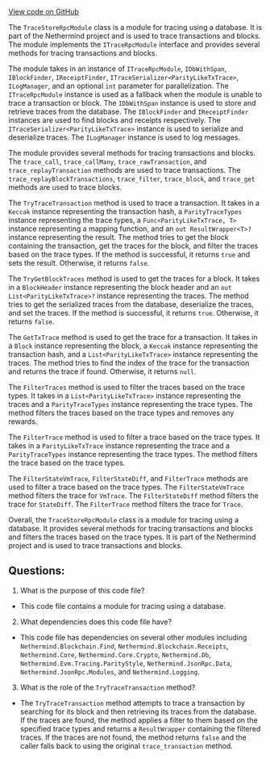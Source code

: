 [View code on GitHub](https://github.com/NethermindEth/nethermind/src/Nethermind/Nethermind.JsonRpc.TraceStore/TraceStoreRpcModule.cs)

The `TraceStoreRpcModule` class is a module for tracing using a database. It is part of the Nethermind project and is used to trace transactions and blocks. The module implements the `ITraceRpcModule` interface and provides several methods for tracing transactions and blocks. 

The module takes in an instance of `ITraceRpcModule`, `IDbWithSpan`, `IBlockFinder`, `IReceiptFinder`, `ITraceSerializer<ParityLikeTxTrace>`, `ILogManager`, and an optional `int` parameter for parallelization. The `ITraceRpcModule` instance is used as a fallback when the module is unable to trace a transaction or block. The `IDbWithSpan` instance is used to store and retrieve traces from the database. The `IBlockFinder` and `IReceiptFinder` instances are used to find blocks and receipts respectively. The `ITraceSerializer<ParityLikeTxTrace>` instance is used to serialize and deserialize traces. The `ILogManager` instance is used to log messages.

The module provides several methods for tracing transactions and blocks. The `trace_call`, `trace_callMany`, `trace_rawTransaction`, and `trace_replayTransaction` methods are used to trace transactions. The `trace_replayBlockTransactions`, `trace_filter`, `trace_block`, and `trace_get` methods are used to trace blocks. 

The `TryTraceTransaction` method is used to trace a transaction. It takes in a `Keccak` instance representing the transaction hash, a `ParityTraceTypes` instance representing the trace types, a `Func<ParityLikeTxTrace, T>` instance representing a mapping function, and an `out ResultWrapper<T>?` instance representing the result. The method tries to get the block containing the transaction, get the traces for the block, and filter the traces based on the trace types. If the method is successful, it returns `true` and sets the result. Otherwise, it returns `false`.

The `TryGetBlockTraces` method is used to get the traces for a block. It takes in a `BlockHeader` instance representing the block header and an `out List<ParityLikeTxTrace>?` instance representing the traces. The method tries to get the serialized traces from the database, deserialize the traces, and set the traces. If the method is successful, it returns `true`. Otherwise, it returns `false`.

The `GetTxTrace` method is used to get the trace for a transaction. It takes in a `Block` instance representing the block, a `Keccak` instance representing the transaction hash, and a `List<ParityLikeTxTrace>` instance representing the traces. The method tries to find the index of the trace for the transaction and returns the trace if found. Otherwise, it returns `null`.

The `FilterTraces` method is used to filter the traces based on the trace types. It takes in a `List<ParityLikeTxTrace>` instance representing the traces and a `ParityTraceTypes` instance representing the trace types. The method filters the traces based on the trace types and removes any rewards.

The `FilterTrace` method is used to filter a trace based on the trace types. It takes in a `ParityLikeTxTrace` instance representing the trace and a `ParityTraceTypes` instance representing the trace types. The method filters the trace based on the trace types.

The `FilterStateVmTrace`, `FilterStateDiff`, and `FilterTrace` methods are used to filter a trace based on the trace types. The `FilterStateVmTrace` method filters the trace for `VmTrace`. The `FilterStateDiff` method filters the trace for `StateDiff`. The `FilterTrace` method filters the trace for `Trace`.

Overall, the `TraceStoreRpcModule` class is a module for tracing using a database. It provides several methods for tracing transactions and blocks and filters the traces based on the trace types. It is part of the Nethermind project and is used to trace transactions and blocks.
## Questions: 
 1. What is the purpose of this code file?
- This code file contains a module for tracing using a database.

2. What dependencies does this code file have?
- This code file has dependencies on several other modules including `Nethermind.Blockchain.Find`, `Nethermind.Blockchain.Receipts`, `Nethermind.Core`, `Nethermind.Core.Crypto`, `Nethermind.Db`, `Nethermind.Evm.Tracing.ParityStyle`, `Nethermind.JsonRpc.Data`, `Nethermind.JsonRpc.Modules`, and `Nethermind.Logging`.

3. What is the role of the `TryTraceTransaction` method?
- The `TryTraceTransaction` method attempts to trace a transaction by searching for its block and then retrieving its traces from the database. If the traces are found, the method applies a filter to them based on the specified trace types and returns a `ResultWrapper` containing the filtered traces. If the traces are not found, the method returns `false` and the caller falls back to using the original `trace_transaction` method.